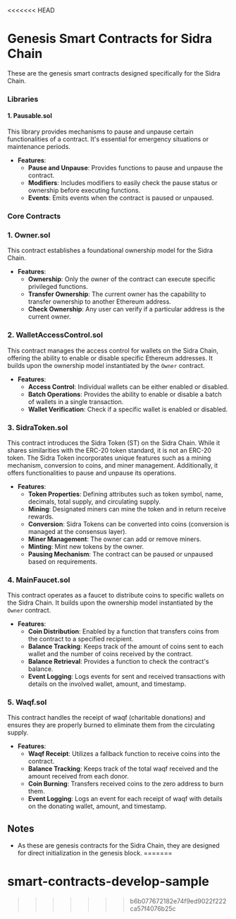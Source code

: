 <<<<<<< HEAD
# Genesis Smart Contracts for Sidra Chain

These are the genesis smart contracts designed specifically for the Sidra Chain.

### Libraries

#### 1. **Pausable.sol**

This library provides mechanisms to pause and unpause certain functionalities of a contract. It's essential for emergency situations or maintenance periods.

- **Features**:
    - **Pause and Unpause**: Provides functions to pause and unpause the contract.
    - **Modifiers**: Includes modifiers to easily check the pause status or ownership before executing functions.
    - **Events**: Emits events when the contract is paused or unpaused.

### Core Contracts

### 1. **Owner.sol**

This contract establishes a foundational ownership model for the Sidra Chain.

- **Features**:
    - **Ownership**: Only the owner of the contract can execute specific privileged functions.
    - **Transfer Ownership**: The current owner has the capability to transfer ownership to another Ethereum address.
    - **Check Ownership**: Any user can verify if a particular address is the current owner.

### 2. **WalletAccessControl.sol**

This contract manages the access control for wallets on the Sidra Chain, offering the ability to enable or disable specific Ethereum addresses. It builds upon the ownership model instantiated by the `Owner` contract.

- **Features**:
    - **Access Control**: Individual wallets can be either enabled or disabled.
    - **Batch Operations**: Provides the ability to enable or disable a batch of wallets in a single transaction.
    - **Wallet Verification**: Check if a specific wallet is enabled or disabled.

### 3. **SidraToken.sol**

This contract introduces the Sidra Token (ST) on the Sidra Chain. While it shares similarities with the ERC-20 token standard, it is not an ERC-20 token. The Sidra Token incorporates unique features such as a mining mechanism, conversion to coins, and miner management. Additionally, it offers functionalities to pause and unpause its operations.

- **Features**:
    - **Token Properties**: Defining attributes such as token symbol, name, decimals, total supply, and circulating supply.
    - **Mining**: Designated miners can mine the token and in return receive rewards.
    - **Conversion**: Sidra Tokens can be converted into coins (conversion is managed at the consensus layer).
    - **Miner Management**: The owner can add or remove miners.
    - **Minting**: Mint new tokens by the owner.
    - **Pausing Mechanism**: The contract can be paused or unpaused based on requirements.

### 4. **MainFaucet.sol**

This contract operates as a faucet to distribute coins to specific wallets on the Sidra Chain. It builds upon the ownership model instantiated by the `Owner` contract.

- **Features**:
    - **Coin Distribution**: Enabled by a function that transfers coins from the contract to a specified recipient.
    - **Balance Tracking**: Keeps track of the amount of coins sent to each wallet and the number of coins received by the contract.
    - **Balance Retrieval**: Provides a function to check the contract's balance.
    - **Event Logging**: Logs events for sent and received transactions with details on the involved wallet, amount, and timestamp.

### 5. **Waqf.sol**

This contract handles the receipt of waqf (charitable donations) and ensures they are properly burned to eliminate them from the circulating supply.

- **Features**:
    - **Waqf Receipt**: Utilizes a fallback function to receive coins into the contract.
    - **Balance Tracking**: Keeps track of the total waqf received and the amount received from each donor.
    - **Coin Burning**: Transfers received coins to the zero address to burn them.
    - **Event Logging**: Logs an event for each receipt of waqf with details on the donating wallet, amount, and timestamp.

## Notes

- As these are genesis contracts for the Sidra Chain, they are designed for direct initialization in the genesis block.
=======
# smart-contracts-develop-sample
>>>>>>> b6b077672182e74f9ed9022f222ca57f4076b25c
